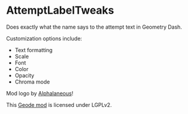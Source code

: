 # AttemptLabelTweaks
Does exactly what the name says to the attempt text in Geometry Dash.

Customization options include:
  - Text formatting
  - Scale
  - Font
  - Color
  - Opacity
  - Chroma mode

Mod logo by [Alphalaneous](https://github.com/Alphalaneous)!

This [Geode mod](https://geode-sdk.org) is licensed under LGPLv2.
